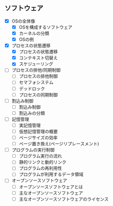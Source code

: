 ## ソフトウェア

- [x] OSの全体像
  - [x] OSを構成するソフトウェア
  - [x] カーネルの分類
  - [x] OSの例
- [x] プロセスの状態遷移
  - [x] プロセスの状態遷移
  - [x] コンテキスト切替え
  - [x] スケジューリング
- [ ] プロセスの排他/同期制御
  - [ ] プロセスの排他制御
  - [ ] セマフォシステム
  - [ ] デッドロック
  - [ ] プロセスの同期制御
- [ ] 割込み制御
  - [ ] 割込み制御
  - [ ] 割込みの分類
- [ ] 記憶管理
  - [ ] 実記憶管理
  - [ ] 仮想記憶管理の概要
  - [ ] ページサイズの効率
  - [ ] ページ置き換え(ページリプレースメント)
- [ ] プログラムの実行制御
  - [ ] プログラム実行の流れ
  - [ ] 静的リンクと動的リンク
  - [ ] プログラムの再利用性
  - [ ] プログラムが利用するデータ領域
- [ ] オープンソースソフトウェア
  - [ ] オープンソースソフトウェアとは
  - [ ] 主なオープンソースソフトウェア
  - [ ] 主なオープンソースソフトウェアのライセンス

